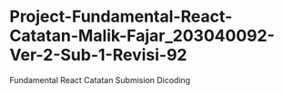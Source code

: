 # Project-Fundamental-React-Catatan-Malik-Fajar_203040092-Ver-2-Sub-1-Revisi-92
Fundamental  React Catatan Submision Dicoding 

